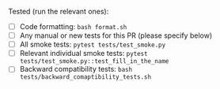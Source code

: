 <!-- Describe the changes in this PR -->



<!-- Describe the tests ran -->
<!-- Unit tests (tests/test_*.py) are part of GitHub CI; below are tests that launch on the cloud. -->

Tested (run the relevant ones):

- [ ] Code formatting: `bash format.sh`
- [ ] Any manual or new tests for this PR (please specify below)
- [ ] All smoke tests: `pytest tests/test_smoke.py` 
- [ ] Relevant individual smoke tests: `pytest tests/test_smoke.py::test_fill_in_the_name` 
- [ ] Backward compatibility tests: `bash tests/backward_comaptibility_tests.sh`
